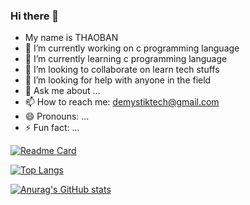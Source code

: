 
### Hi there 👋

- My name is THAOBAN
- 🔭 I’m currently working on c programming language
- 🌱 I’m currently learning c programming language
- 👯 I’m looking to collaborate on learn tech stuffs
- 🤔 I’m looking for help with anyone in the field
- 💬 Ask me about ...
- 📫 How to reach me: demystiktech@gmail.com
- 😄 Pronouns: ...
- ⚡ Fun fact: ...



[![Readme Card](https://github-readme-stats.vercel.app/api/pin/?username=demystik&repo=demystik)](https://github.com/anuraghazra/github-readme-stats)



[![Top Langs](https://github-readme-stats.vercel.app/api/top-langs/?username=demystik&layout=demystik)](https://github.com/anuraghazra/github-readme-stats)


[![Anurag's GitHub stats](https://github-readme-stats.vercel.app/api?username=demystik)](https://github.com/anuraghazra/github-readme-stats)
